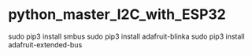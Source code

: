 # python_master_I2C_with_ESP32


sudo pip3 install smbus
sudo pip3 install adafruit-blinka
sudo pip3 install adafruit-extended-bus